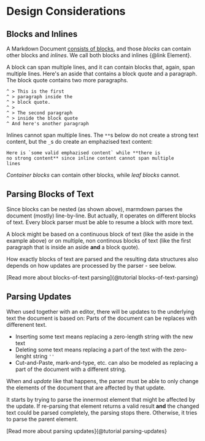 # Design Considerations

## Blocks and Inlines

A Markdown Document [consists of blocks](https://github.github.com/gfm/#blocks-and-inlines), 
and those _blocks_ can contain other blocks and _inlines_. We call both blocks
and inlines {@link Element}.

A block can span multiple lines, and it can contain blocks that, again, span
multiple lines. Here's an aside that contains a block quote and a paragraph.
The block quote contains two more paragraphs.

```
^ > This is the first
^ > paragraph inside the
^ > block quote.
^ >
^ > The second paragraph
^ > inside the block quote
^ And here's another paragraph
```

Inlines cannot span multiple lines. The `**`s below do not create a strong text
content, but the `_`s do create an emphazised text content:

```
Here is `some valid emphazised content` while **there is
no strong content** since inline content cannot span multiple
lines
```

_Container blocks_ can contain other blocks, while _leaf blocks_ cannot.

## Parsing Blocks of Text

Since blocks can be nested (as shown above), marmdown parses the document
(mostly) line-by-line. But actually, it operates on different blocks of
text. Every block parser must be able to resume a block with more text.

A block might be based on a continuous block of text (like the aside in
the example above) or on multiple, non continous blocks of text (like the
first paragraph that is inside an aside **and** a block quote).

How exactly blocks of text are parsed and the resulting data structures
also depends on how updates are processed by the parser - see below.

[Read more about blocks-of-text parsing]{@tutorial blocks-of-text-parsing}

## Parsing Updates

When used together with an editor, there will be updates to the underlying
text the document is based on: Parts of the document can be replaces with
differenent text.

* Inserting some text means replacing a zero-length string with the new text
* Deleting some text means replacing a part of the text with the zero-lenght
  string `''`
* Cut-and-Paste, mark-and-type, etc. can also be modeled as replacing a part of
  the document with a different string.

When and _update_ like that happens, the parser must be able to only change
the elements of the document that are affected by that update.

It starts by trying to parse the innermost element that might be affected
by the update. If re-parsing that element returns a valid result **and** the
changed text could be parsed completely, the parsing stops there. Otherwise,
it tries to parse the parent element.

[Read more about parsing updates]{@tutorial parsing-updates}
